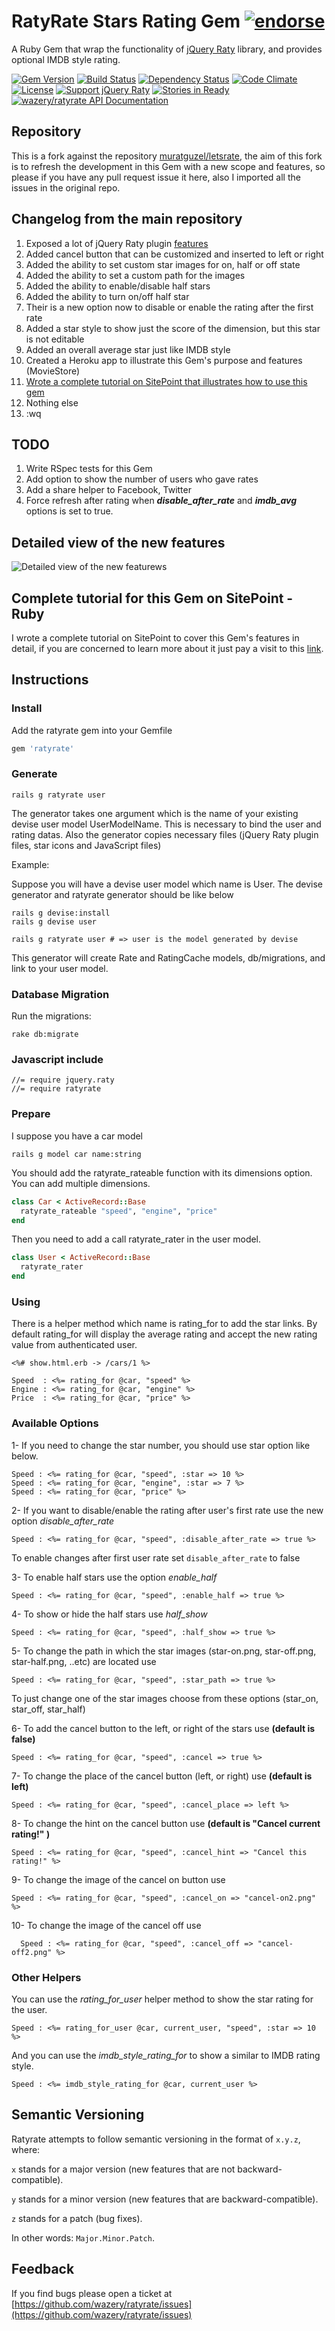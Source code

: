# RatyRate Stars Rating Gem [![endorse](http://api.coderwall.com/wazery/endorsecount.png)](http://coderwall.com/wazery)

A Ruby Gem that wrap the functionality of [jQuery Raty](https://github.com/wbotelhos/raty) library, and provides optional IMDB style rating.

[![Gem Version](https://badge.fury.io/rb/ratyrate.svg)](http://badge.fury.io/rb/ratyrate)
[![Build Status](https://travis-ci.org/wazery/ratyrate.svg)](http://travis-ci.org/wazery/ratyrate)
[![Dependency Status](https://gemnasium.com/wazery/ratyrate.svg)](https://gemnasium.com/wazery/ratyrate)
[![Code Climate](https://codeclimate.com/github/wazery/ratyrate.png)](https://codeclimate.com/github/wazery/ratyrate)
[![License](http://img.shields.io/license/MIT.png?color=green)](http://opensource.org/licenses/MIT)
[![Support jQuery Raty](http://img.shields.io/gittip/wbotelhos.svg)](https://www.gittip.com/wazery "Git Tip")
[![Stories in Ready](https://badge.waffle.io/wazery/ratyrate.png?label=ready&title=Ready)](https://waffle.io/wazery/ratyrate)
[![wazery/ratyrate API Documentation](https://www.omniref.com/github/wazery/ratyrate.png)](https://www.omniref.com/github/wazery/ratyrate)

## Repository

This is a fork against the repository [muratguzel/letsrate](https://github.com/muratguzel/letsrate), the aim of this fork is to refresh the development in this Gem with a new scope and features, so please if you have any pull request issue it here, also I imported all the issues in the original repo.

## Changelog from the main repository

1. Exposed a lot of jQuery Raty plugin [features](http://wbotelhos.com/raty)
  1. Added cancel button that can be customized and inserted to left or right
  2. Added the ability to set custom star images for on, half or off state
  3. Added the ability to set a custom path for the images
  4. Added the ability to enable/disable half stars
  5. Added the ability to turn on/off half star
2. Their is a new option now to disable or enable the rating after the first rate
3. Added a star style to show just the score of the dimension, but this star is not editable
4. Added an overall average star just like IMDB style
5. Created a Heroku app to illustrate this Gem's purpose and features (MovieStore)
6. [Wrote a complete tutorial on SitePoint that illustrates how to use this gem](http://www.sitepoint.com/ratyrate-add-rating-rails-app/)
3. Nothing else
4. :wq

## TODO

1. Write RSpec tests for this Gem
3. Add option to show the number of users who gave rates
4. Add a share helper to Facebook, Twitter
5. Force refresh after rating when ***disable_after_rate*** and ***imdb_avg*** options is set to true.

## Detailed view of the new features

![Detailed view of the new featurews](https://dl.dropboxusercontent.com/u/71605080/RatyRate%20Features.png)

## Complete tutorial for this Gem on SitePoint - Ruby

I wrote a complete tutorial on SitePoint to cover this Gem's features in detail, if you are concerned to learn more about it just pay a visit to this [link](http://www.sitepoint.com/ratyrate-add-rating-rails-app/).

## Instructions

### Install

Add the ratyrate gem into your Gemfile

```ruby
gem 'ratyrate'
```

### Generate

```
rails g ratyrate user
```

The generator takes one argument which is the name of your existing devise user model UserModelName. This is necessary to bind the user and rating datas.
Also the generator copies necessary files (jQuery Raty plugin files, star icons and JavaScript files)

Example:

Suppose you will have a devise user model which name is User. The devise generator and ratyrate generator should be like below

```
rails g devise:install
rails g devise user

rails g ratyrate user # => user is the model generated by devise
```

This generator will create Rate and RatingCache models,
db/migrations, 
and link to your user model.

### Database Migration

Run the migrations:
```
rake db:migrate
```

### Javascript include
```
//= require jquery.raty
//= require ratyrate
```

### Prepare

I suppose you have a car model

```
rails g model car name:string
```

You should add the ratyrate_rateable function with its dimensions option. You can add multiple dimensions.

```ruby
class Car < ActiveRecord::Base
  ratyrate_rateable "speed", "engine", "price"
end
```

Then you need to add a call ratyrate_rater in the user model.

```ruby
class User < ActiveRecord::Base
  ratyrate_rater
end
```

### Using

There is a helper method which name is rating_for to add the star links. By default rating_for will display the average rating and accept the
new rating value from authenticated user.

```erb
<%# show.html.erb -> /cars/1 %>

Speed  : <%= rating_for @car, "speed" %>
Engine : <%= rating_for @car, "engine" %>
Price  : <%= rating_for @car, "price" %>
```

### Available Options

1- If you need to change the star number, you should use star option like below.
```erb
Speed : <%= rating_for @car, "speed", :star => 10 %>
Speed : <%= rating_for @car, "engine", :star => 7 %>
Speed : <%= rating_for @car, "price" %>
```
2- If you want to disable/enable the rating after user's first rate use the new option *disable_after_rate*
```erb
Speed : <%= rating_for @car, "speed", :disable_after_rate => true %>
```
To enable changes after first user rate set ```disable_after_rate``` to false

3- To enable half stars use the option *enable_half*
```erb
Speed : <%= rating_for @car, "speed", :enable_half => true %>
```
4- To show or hide the half stars use *half_show*
```erb
Speed : <%= rating_for @car, "speed", :half_show => true %>
```
5- To change the path in which the star images (star-on.png, star-off.png, star-half.png, ..etc) are located use
```erb
Speed : <%= rating_for @car, "speed", :star_path => true %>
```

To just change one of the star images choose from these options (star_on, star_off, star_half)

6- To add the cancel button to the left, or right of the stars use **(default is false)**
```erb
Speed : <%= rating_for @car, "speed", :cancel => true %>
```
7- To change the place of the cancel button (left, or right) use **(default is left)**
```erb
Speed : <%= rating_for @car, "speed", :cancel_place => left %>
```
8- To change the hint on the cancel button use **(default is "Cancel current rating!" )**
```erb
Speed : <%= rating_for @car, "speed", :cancel_hint => "Cancel this rating!" %>
```
9- To change the image of the cancel on button use
```erb
Speed : <%= rating_for @car, "speed", :cancel_on => "cancel-on2.png" %>
```
10- To change the image of the cancel off use
```erb
  Speed : <%= rating_for @car, "speed", :cancel_off => "cancel-off2.png" %>
```
### Other Helpers

You can use the *rating_for_user* helper method to show the star rating for the user.

```erb
Speed : <%= rating_for_user @car, current_user, "speed", :star => 10 %>
```

And you can use the *imdb_style_rating_for* to show a similar to IMDB rating style.

```erb
Speed : <%= imdb_style_rating_for @car, current_user %>
```

## Semantic Versioning

Ratyrate attempts to follow semantic versioning in the format of `x.y.z`, where:

`x` stands for a major version (new features that are not backward-compatible).

`y` stands for a minor version (new features that are backward-compatible).

`z` stands for a patch (bug fixes).

In other words: `Major.Minor.Patch`.

## Feedback
If you find bugs please open a ticket at [https://github.com/wazery/ratyrate/issues](https://github.com/wazery/ratyrate/issues)

